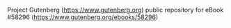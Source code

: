 Project Gutenberg (https://www.gutenberg.org) public repository for
eBook #58296 (https://www.gutenberg.org/ebooks/58296)
